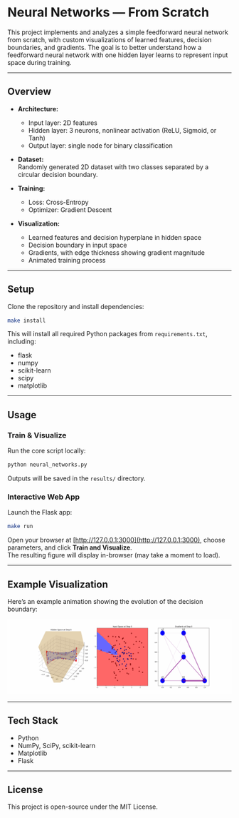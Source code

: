 # Neural Networks — From Scratch

This project implements and analyzes a simple feedforward neural network from scratch, with custom visualizations of learned features, decision boundaries, and gradients. The goal is to better understand how a feedforward neural network with one hidden layer learns to represent input space during training.

---

## Overview

- **Architecture:**  
  - Input layer: 2D features  
  - Hidden layer: 3 neurons, nonlinear activation (ReLU, Sigmoid, or Tanh)  
  - Output layer: single node for binary classification  

- **Dataset:**  
  Randomly generated 2D dataset with two classes separated by a circular decision boundary.  

- **Training:**  
  - Loss: Cross-Entropy  
  - Optimizer: Gradient Descent  

- **Visualization:**  
  - Learned features and decision hyperplane in hidden space  
  - Decision boundary in input space  
  - Gradients, with edge thickness showing gradient magnitude  
  - Animated training process  

---

## Setup

Clone the repository and install dependencies:

```bash
make install
```

This will install all required Python packages from `requirements.txt`, including:

- flask  
- numpy  
- scikit-learn  
- scipy  
- matplotlib  

---

## Usage

### Train & Visualize
Run the core script locally:

```bash
python neural_networks.py
```

Outputs will be saved in the `results/` directory.

### Interactive Web App
Launch the Flask app:

```bash
make run
```

Open your browser at [http://127.0.0.1:3000](http://127.0.0.1:3000), choose parameters, and click **Train and Visualize**.  
The resulting figure will display in-browser (may take a moment to load).

---

## Example Visualization

Here’s an example animation showing the evolution of the decision boundary:

![Training Visualization](example-output/visualize.gif)

---

## Tech Stack

- Python  
- NumPy, SciPy, scikit-learn  
- Matplotlib  
- Flask  

---

## License

This project is open-source under the MIT License.
